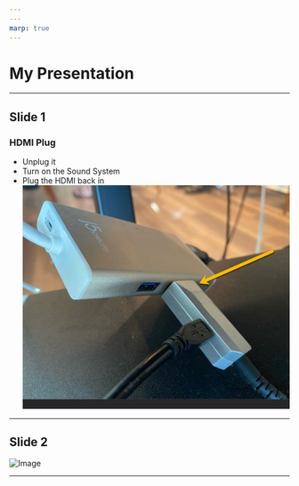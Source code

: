 ```yaml
---
---
marp: true
---
```


# My Presentation

---

## Slide 1
### HDMI Plug
- Unplug it
- Turn on the Sound System
- Plug the HDMI back in
![Image](img/HDMIplug.jpg)

---

## Slide 2

![Image](https://picsum.photos/800/600)

---

